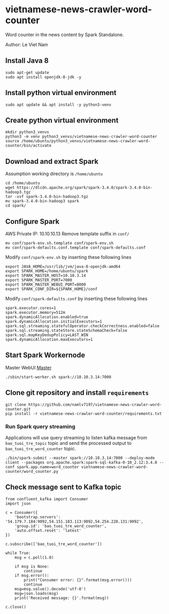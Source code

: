 # vietnamese-news-crawler-word-counter

Word counter in the news content by Spark Standalone.

Author: Le Viet Nam

## Install Java 8
```
sudo apt-get update
sudo apt install openjdk-8-jdk -y
```
## Install python virtual environment
```
sudo apt update && apt install -y python3-venv
```
## Create python virtual environment
```
mkdir python3_venvs
python3 -m venv python3_venvs/vietnamese-news-crawler-word-counter
source /home/ubuntu/python3_venvs/vietnamese-news-crawler-word-counter/bin/activate
```
## Download and extract Spark
Assumption working directory is ```/home/ubuntu```
```
cd /home/ubuntu
wget https://dlcdn.apache.org/spark/spark-3.4.0/spark-3.4.0-bin-hadoop3.tgz
tar -xvf spark-3.4.0-bin-hadoop3.tgz
mv spark-3.4.0-bin-hadoop3 spark
cd spark/
```
## Configure Spark
AWS Private IP: 10.10.10.13
Remove template suffix in ```conf/```
```
mv conf/spark-env.sh.template conf/spark-env.sh
mv conf/spark-defaults.conf.template conf/spark-defaults.conf
```
Modify ```conf/spark-env.sh``` by inserting these following lines
```
export JAVA_HOME=/usr/lib/jvm/java-8-openjdk-amd64
export SPARK_HOME=/home/ubuntu/spark
export SPARK_MASTER_HOST=10.10.3.14
export SPARK_MASTER_PORT=7000
export SPARK_MASTER_WEBUI_PORT=8000
export SPARK_CONF_DIR=${SPARK_HOME}/conf
```

Modify ```conf/spark-defaults.conf``` by inserting these following lines
```
spark.executor.cores=1
spark.executor.memory=512m
spark.dynamicAllocation.enabled=true
spark.dynamicAllocation.initialExecutors=1
spark.sql.streaming.statefulOperator.checkCorrectness.enabled=false
spark.sql.streaming.stateStore.stateSchemaCheck=false
spark.sql.mapKeyDedupPolicy=LAST_WIN
spark.dynamicAllocation.maxExecutors=1
```

## Start Spark Workernode
Master WebUI [Master](http://52.221.251.208:8000/)
```
./sbin/start-worker.sh spark://10.10.3.14:7000
```

## Clone git repository and install ```requirements```
```
git clone https://github.com/namlv7197/vietnamese-news-crawler-word-counter.git
pip install -r vietnamese-news-crawler-word-counter/requirements.txt
```

### Run Spark query streaming
Applications will use query streaming to listen kafka message from ```bao_tuoi_tre_topic``` topic and send the processed output to ```bao_tuoi_tre_word_counter``` topic.
```
./bin/spark-submit --master spark://10.10.3.14:7000 --deploy-mode client --packages org.apache.spark:spark-sql-kafka-0-10_2.12:3.4.0 --conf spark.app.name=word_counter vietnamese-news-crawler-word-counter/word_counter.py
```

## Check message sent to Kafka topic
```
from confluent_kafka import Consumer
import json

c = Consumer({
    'bootstrap.servers': '54.179.7.184:9092,54.151.183.113:9092,54.254.228.131:9092',
    'group.id': 'bao_tuoi_tre_word_counter',
    'auto.offset.reset': 'latest'
})

c.subscribe(['bao_tuoi_tre_word_counter'])

while True:
    msg = c.poll(1.0)

    if msg is None:
        continue
    if msg.error():
        print("Consumer error: {}".format(msg.error()))
        continue
    msg=msg.value().decode('utf-8')
    msg=json.loads(msg)
    print('Received message: {}'.format(msg))

c.close()
```

